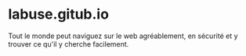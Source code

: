 # labuse.gitub.io
Tout le monde peut naviguez sur le web agréablement, en sécurité et y trouver ce qu'il y cherche facilement.
